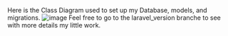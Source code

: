 Here is the Class Diagram used to set up my Database, models, and migrations.
![image](https://github.com/user-attachments/assets/dc668aad-c9c6-4812-8c2d-4f3f06cf8e20)
Feel free to go to the laravel_version branche to see with more details my little work.
